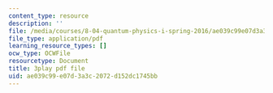 ```yaml
---
content_type: resource
description: ''
file: /media/courses/8-04-quantum-physics-i-spring-2016/ae039c99e07d3a3c2072d152dc1745bb_DvFb-D1zJTA.pdf
file_type: application/pdf
learning_resource_types: []
ocw_type: OCWFile
resourcetype: Document
title: 3play pdf file
uid: ae039c99-e07d-3a3c-2072-d152dc1745bb
---
```

